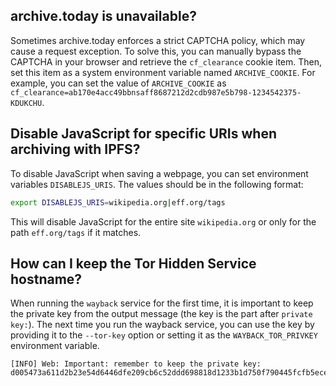 ## archive.today is unavailable?

Sometimes archive.today enforces a strict CAPTCHA policy, which may cause a request exception.
To solve this, you can manually bypass the CAPTCHA in your browser and retrieve the `cf_clearance` cookie item.
Then, set this item as a system environment variable named `ARCHIVE_COOKIE`. For example, you can set the value
of `ARCHIVE_COOKIE` as `cf_clearance=ab170e4acc49bbnsaff8687212d2cdb987e5b798-1234542375-KDUKCHU`.

## Disable JavaScript for specific URIs when archiving with IPFS?

To disable JavaScript when saving a webpage, you can set environment variables `DISABLEJS_URIS`. The values should be in the following format:

```sh
export DISABLEJS_URIS=wikipedia.org|eff.org/tags
```

This will disable JavaScript for the entire site `wikipedia.org` or only for the path `eff.org/tags` if it matches.

## How can I keep the Tor Hidden Service hostname?

When running the `wayback` service for the first time, it is important to keep the private key from the output message
(the key is the part after `private key:`). The next time you run the wayback service, you can use the key by providing
it to the `--tor-key` option or setting it as the `WAYBACK_TOR_PRIVKEY` environment variable.

```text
[INFO] Web: Important: remember to keep the private key: d005473a611d2b23e54d6446dfe209cb6c52ddd698818d1233b1d750f790445fcfb5ece556fe5ee3b4724ac6bea7431898ee788c6011febba7f779c85845ae87
```

